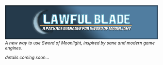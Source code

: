 ![image](Resource/576X128_lawfulbladebanner.png)\
_A new way to use Sword of Moonlight, inspired by sane and modern game engines._

_details coming soon..._
